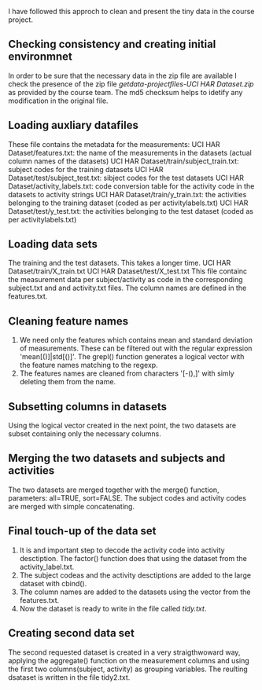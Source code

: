 I have followed this approch to clean and present the tiny data in the course project.

Checking consistency and creating initial environmnet
-----------------------------------------------------
In order to be sure that the necessary data in the zip file are available I check the presence of the zip file *getdata-projectfiles-UCI HAR Dataset.zip* as provided by the course team. The md5 checksum helps to idetify any modification in the original file.

Loading auxliary datafiles
--------------------------
These file contains the metadata for the measurements:
UCI HAR Dataset/features.txt: the name of the measurements in the datasets (actual column names of the datasets)
UCI HAR Dataset/train/subject_train.txt: subject codes for the training datasets
UCI HAR Dataset/test/subject_test.txt: sibject codes for the test datasets
UCI HAR Dataset/activity_labels.txt: code conversion table for the activity code in the datasets to activity strings
UCI HAR Dataset/train/y_train.txt: the activities belonging to the training dataset (coded as per activitylabels.txt)
UCI HAR Dataset/test/y_test.txt: the activities belonging to the test dataset (coded as per activitylabels.txt)

Loading data sets
-----------------
The training and the test datasets. This takes a longer time.
UCI HAR Dataset/train/X_train.txt
UCI HAR Dataset/test/X_test.txt
This file containc the measurement data per subject/activity as code in the corresponding subject.txt and and activity.txt files. The column names are defined in the features.txt.

Cleaning feature names
----------------------
1. We need only the features which contains mean and standard deviation of measurements.  These can be filtered out with the regular expression 'mean[()]|std[()]'. The grepl() function generates a logical vector with the feature names matching to the regexp.
2. The features names are cleaned from characters '[-(),]' with simly deleting them from the name.

Subsetting columns in datasets
------------------------------
Using the logical vector created in the next point, the two datasets are subset containing only the necessary columns.

Merging the two datasets and subjects and activities
----------------------------------------------------
The two datasets are merged together with the merge() function, parameters: all=TRUE, sort=FALSE.
The subject codes and activity codes are merged with simple concatenating.

Final touch-up of the data set
---------------------------
1. It is and important step to decode the activity code into activity desctiption. The factor() function does that using the dataset from the activity_label.txt.
2. The subject codeas and the activity desctiptions are added to the large dataset with cbind().
3. The column names are added to the datasets using the vector from the features.txt.
4. Now the dataset is ready to write in the file called *tidy.txt*.

Creating second data set
------------------------
The second requested dataset is created in a very straigthwoward way, applying the aggregate() function on the measurement columns and using the first two columns(subject, activity) as grouping variables.
The reulting dsataset is written in the file tidy2.txt.
